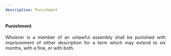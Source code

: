 ```yaml
---
description: Punishment
---
```


#### Punishment
<div style="text-align: justify">

Whoever is a member of an unlawful assembly shall be punished with imprisonment of either description for a term which may extend to six months, with a fine, or with both.

</div>
